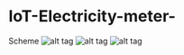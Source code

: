 # IoT-Electricity-meter-

Scheme
![alt tag](https://raw.githubusercontent.com/roskodav/IoT-Electricity-meter-/blob/master/Scheme1.PNG)
![alt tag](https://raw.githubusercontent.com/roskodav/IoT-Electricity-meter-/blob/master/Scheme2.PNG)
![alt tag](https://raw.githubusercontent.com/roskodav/IoT-Electricity-meter-/blob/master/meter.jpg)

